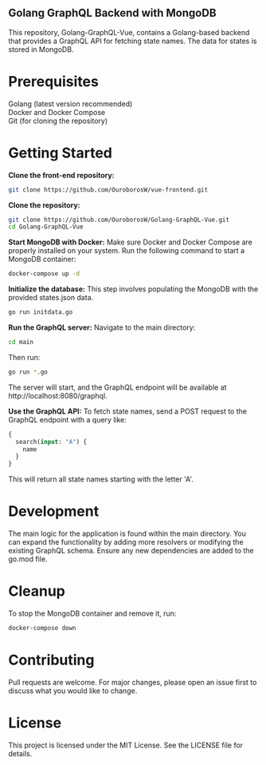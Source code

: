## Golang GraphQL Backend with MongoDB
This repository, Golang-GraphQL-Vue, contains a Golang-based backend that provides a GraphQL API for fetching state names. The data for states is stored in MongoDB.

# Prerequisites
Golang (latest version recommended)<br />
Docker and Docker Compose<br />
Git (for cloning the repository)<br />
# Getting Started
**Clone the front-end repository:**
```bash
git clone https://github.com/OuroborosW/vue-frontend.git
```
**Clone the repository:**
```bash
git clone https://github.com/OuroborosW/Golang-GraphQL-Vue.git
cd Golang-GraphQL-Vue
```
**Start MongoDB with Docker:**
Make sure Docker and Docker Compose are properly installed on your system. Run the following command to start a MongoDB container:

```bash
docker-compose up -d
```
**Initialize the database:**
This step involves populating the MongoDB with the provided states.json data.
```bash
go run initdata.go
```
**Run the GraphQL server:**
Navigate to the main directory:
```bash
cd main
```
Then run:
```bash
go run *.go
```
The server will start, and the GraphQL endpoint will be available at http://localhost:8080/graphql.

**Use the GraphQL API:**
To fetch state names, send a POST request to the GraphQL endpoint with a query like:
```graphql
{
  search(input: "A") {
    name
  }
}
```
This will return all state names starting with the letter 'A'.

# Development
The main logic for the application is found within the main directory. You can expand the functionality by adding more resolvers or modifying the existing GraphQL schema. Ensure any new dependencies are added to the go.mod file.

# Cleanup
To stop the MongoDB container and remove it, run:
```bash
docker-compose down
```
# Contributing
Pull requests are welcome. For major changes, please open an issue first to discuss what you would like to change.

# License
This project is licensed under the MIT License. See the LICENSE file for details.

